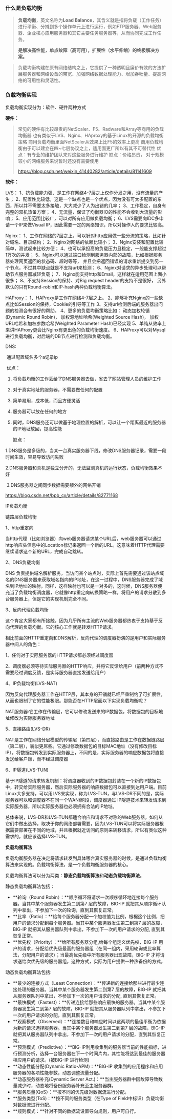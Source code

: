 ### 什么是负载均衡

> **负载均衡**，英文名称为**Load Balance**，其含义就是指将负载（工作任务）进行平衡、分摊到多个操作单元上进行运行，例如FTP服务器、Web服务器、企业核心应用服务器和其它主要任务服务器等，从而协同完成工作任务。
>
> **是解决高性能，单点故障（高可用），扩展性（水平伸缩）的终极解决方案。**

> 负载均衡构建在原有网络结构之上，它提供了一种透明且廉价有效的方法扩展服务器和网络设备的带宽、加强网络数据处理能力、增加吞吐量、提高网络的可用性和灵活性。



### 负载均衡实现

负载均衡实现分为：软件、硬件两种方式

**硬件：**

> 常见的硬件有比较昂贵的NetScaler、F5、Radware和Array等商用的负载均衡器
> 也有类似于LVS、Nginx、HAproxy的基于Linux的开源的负载均衡策略
> 商用负载均衡里面NetScaler从效果上比F5的效率上更高
> 商用负载均衡由于可以建立在四~七层协议之上，适用面更广所以有其不可替代性
> 优点：有专业的维护团队来对这些服务进行维护
> 缺点：价格昂贵，
> 对于规模较小的网络服务来说暂时还没有需要使用
>
> https://blog.csdn.net/weixin_41440282/article/details/81141609

**软件：**

LVS：
    1、抗负载能力强、是工作在网络4-7层之上仅作分发之用，没有流量的产生；
    2、配置性比较低，这是一个缺点也是一个优点，因为没有可太多配置的东西，所以并不需要太多接触，大大减少了人为出错的几率；
    3、工作稳定，自身有完整的双机热备方案；
    4、无流量，保证了均衡器IO的性能不会收到大流量的影响；
    5、应用范围比较广，可以对所有应用做负载均衡；
    6、LVS需要向IDC多申请一个IP来做Visual IP，因此需要一定的网络知识，所以对操作人的要求比较高。

Nginx：
    1、工作在网络的7层之上，可以针对http应用做一些分流的策略，比如针对域名、目录结构；
    2、Nginx对网络的依赖比较小；
    3、Nginx安装和配置比较简单，测试起来比较方便；
    4、也可以承担高的负载压力且稳定，一般能支撑超过1万次的并发；
    5、Nginx可以通过端口检测到服务器内部的故障，比如根据服务器处理网页返回的状态码、超时等等，
       并且会把返回错误的请求重新提交到另一个节点，不过其中缺点就是不支持url来检测；
    6、Nginx对请求的异步处理可以帮助节点服务器减轻负载；
    7、Nginx能支持http和Email，这样就在适用范围上面小很多；
    8、不支持Session的保持、对Big request header的支持不是很好，
    另外默认的只有Round-robin和IP-hash两种负载均衡算法。

HAProxy：
    1、HAProxy是工作在网络4-7层之上。
    2、能够补充Nginx的一些缺点比如Session的保持，Cookie的引导等工作
    3、支持url检测后端的服务器出问题的检测会有很好的帮助。
    4、更多的负载均衡策略比如：
			动态加权轮循(Dynamic Round Robin)，
       	 加权源地址哈希(Weighted Source Hash)，
       	 加权URL哈希和加权参数哈希(Weighted Parameter Hash)已经实现
    5、单纯从效率上来讲HAProxy更会比Nginx有更出色的负载均衡速度。
    6、HAProxy可以对Mysql进行负载均衡，对后端的DB节点进行检测和负载均衡。

DNS:

​	通过配置域名多个a记录ip

​	优点：

1. 将负载均衡的工作丢给了DNS服务器去做，省去了网站管理人员的维护工作
2. 对于真实地址的服务器，不需要做任何的配置
3. 简单易用，成本低，而且方便灵活
4. 服务器可以放在任何的地方
5. 同时，DNS服务还可以做基于地理位置的解析，可以让一个距离最近的服务器的IP地址放回，提高性能

   缺点：

​	1.DNS服务是多级的，当某一台真实服务器下线，修改DNS服务器记录，需要一段时间生效，容易导致访问失败

​	2.DNS服务器和真机是独立分开的，无法监测真机的运行状态，负载均衡效果不好

​    3.DNS服务器之间同步数据需要额外的网络开销

https://blog.csdn.net/bpb_cx/article/details/82771168

IP负载均衡

链路层负载均衡

1、http重定向

当http代理（比如浏览器）向web服务器请求某个URL后，web服务器可以通过http响应头信息中的Location标记来返回一个新的URL。这意味着HTTP代理需要继续请求这个新的URL，完成自动跳转。

2、DNS负载均衡

DNS 负责提供域名解析服务，当访问某个站点时，实际上首先需要通过该站点域名的DNS服务器来获取域名指向的IP地址，在这一过程中，DNS服务器完成了域名到IP地址的映射，同样，这样映射也可以是一对多的，这时候，DNS服务器便充当了负载均衡调度器，它就像http重定向转换策略一样，将用户的请求分散到多台服务器上，但是它的实现机制完全不同。

3、反向代理负载均衡

这个肯定大家都有所接触，因为几乎所有主流的Web服务器都热衷于支持基于反向代理的负载均衡。它的核心工作就是转发HTTP请求。

相比前面的HTTP重定向和DNS解析，反向代理的调度器扮演的是用户和实际服务器中间人的角色：

   1、任何对于实际服务器的HTTP请求都必须经过调度器

   2、调度器必须等待实际服务器的HTTP响应，并将它反馈给用户（前两种方式不需要经过调度反馈，是实际服务器直接发送给用户）

4、IP负载均衡(LVS-NAT)

因为反向代理服务器工作在HTTP层，其本身的开销就已经严重制约了可扩展性，从而也限制了它的性能极限。那能否在HTTP层面以下实现负载均衡呢？

NAT服务器:它工作在传输层，它可以修改发送来的IP数据包，将数据包的目标地址修改为实际服务器地址

5、直接路由(LVS-DR)

NAT是工作在网络分层模型的传输层（第四层），而直接路由是工作在数据链路层（第二层），貌似更屌些。它通过修改数据包的目标MAC地址（没有修改目标IP），将数据包转发到实际服务器上，不同的是，实际服务器的响应数据包将直接发送给客户羰，而不经过调度器

6、IP隧道(LVS-TUN)

基于IP隧道的请求转发机制：将调度器收到的IP数据包封装在一个新的IP数据包中，转交给实际服务器，然后实际服务器的响应数据包可以直接到达用户端。目前Linux大多支持，可以用LVS来实现，称为LVS-TUN，与LVS-DR不同的是，实际服务器可以和调度器不在同一个WANt网段，调度器通过 IP隧道技术来转发请求到实际服务器，所以实际服务器也必须拥有合法的IP地址。

总体来说，LVS-DR和LVS-TUN都适合响应和请求不对称的Web服务器，如何从它们中做出选择，取决于你的网络部署需要，因为LVS-TUN可以将实际服务器根据需要部署在不同的地域，并且根据就近访问的原则来转移请求，所以有类似这种需求的，就应该选择LVS-TUN。







**负载均衡算法**

负载均衡服务器在决定将请求转发到具体哪台真实服务器的时候，是通过负载均衡算法来实现的。负载均衡算法，是一个负载均衡服务器的核心。

负载均衡算法可以分为两类：**静态负载均衡算法**和**动态负载均衡算法**。

静态负载均衡算法包括：

- **轮询（Round Robin）：**顺序循环将请求一次顺序循环地连接每个服务器。当其中某个服务器发生第二到第7 层的故障，BIG-IP 就把其从顺序循环队列中拿出，不参加下一次的轮询，直到其恢复正常。
- **比率（Ratio）：**给每个服务器分配一个加权值为比例，根椐这个比例，把用户的请求分配到每个服务器。当其中某个服务器发生第二到第7 层的故障，BIG-IP 就把其从服务器队列中拿出，不参加下一次的用户请求的分配, 直到其恢复正常。
- **优先权（Priority）：**给所有服务器分组,给每个组定义优先权，BIG-IP 用户的请求，分配给优先级最高的服务器组（在同一组内，采用轮询或比率算法，分配用户的请求）；当最高优先级中所有服务器出现故障，BIG-IP 才将请求送给次优先级的服务器组。这种方式，实际为用户提供一种热备份的方式。

动态负载均衡算法包括: 

- **最少的连接方式（Least Connection）：**传递新的连接给那些进行最少连接处理的服务器。当其中某个服务器发生第二到第7 层的故障，BIG-IP 就把其从服务器队列中拿出，不参加下一次的用户请求的分配, 直到其恢复正常。
- **最快模式（Fastest）：**传递连接给那些响应最快的服务器。当其中某个服务器发生第二到第7 层的故障，BIG-IP 就把其从服务器队列中拿出，不参加下一次的用户请求的分配，直到其恢复正常。
- **观察模式（Observed）：**连接数目和响应时间以这两项的最佳平衡为依据为新的请求选择服务器。当其中某个服务器发生第二到第7 层的故障，BIG-IP就把其从服务器队列中拿出，不参加下一次的用户请求的分配，直到其恢复正常。
- **预测模式（Predictive）：**BIG-IP利用收集到的服务器当前的性能指标，进行预测分析，选择一台服务器在下一个时间片内，其性能将达到最佳的服务器相应用户的请求。(被BIG-IP 进行检测)
- **动态性能分配(Dynamic Ratio-APM)：**BIG-IP 收集到的应用程序和应用服务器的各项性能参数，动态调整流量分配。
- **动态服务器补充(Dynamic Server Act.)：**当主服务器群中因故障导致数量减少时，动态地将备份服务器补充至主服务器群。
- **服务质量(QoS）：**按不同的优先级对数据流进行分配。
- **服务类型(ToS)：**按不同的服务类型（在Type of Field中标识）负载均衡对数据流进行分配。
- **规则模式：**针对不同的数据流设置导向规则，用户可自行。